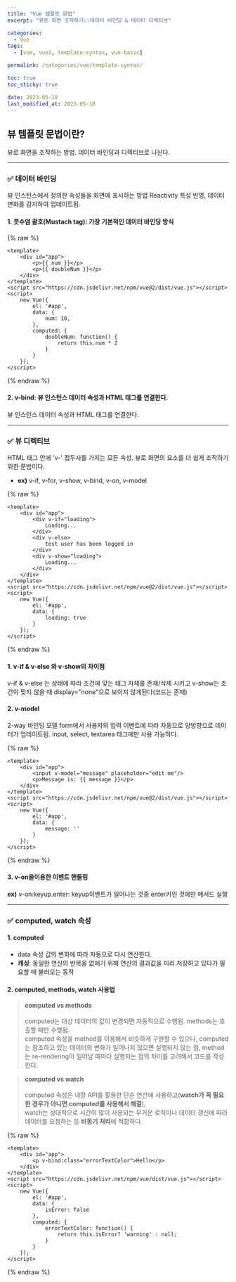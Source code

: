 ```yaml
---
title: "Vue 템플릿 문법"
excerpt: "뷰로 화면 조작하기::데이터 바인딩 & 데이터 디렉티브"

categories:
  - Vue
tags:
  - [vue, vue2, template-syntax, vue-basic]

permalink: /categories/vue/template-syntax/

toc: true
toc_sticky: true

date: 2023-05-18
last_modified_at: 2023-05-18
---
```


## 뷰 템플릿 문법이란?

뷰로 화면을 조작하는 방법. 데이터 바인딩과 디렉티브로 나뉜다.

***

### ✅ 데이터 바인딩

뷰 인스턴스에서 정의한 속성들을 화면에 표시하는 방법
Reactivity 특성 반영, 데이터 변화를 감지하여 업데이트됨.

#### 1. 콧수염 괄호(Mustach tag): 가장 기본적인 데이터 바인딩 방식

{% raw %}
```vue
<template>
    <div id="app">
        <p>{{ num }}</p>
        <p>{{ doubleNum }}</p>
    </div>
</template>
<script src="https://cdn.jsdelivr.net/npm/vue@2/dist/vue.js"></script>
<script>
    new Vue({
        el: '#app',
        data: {
            num: 10,
        },
        computed: {
            doubleNum: function() {
                return this.num * 2
            }
        }
    });
</script>
```
{% endraw %}

#### 2. v-bind: 뷰 인스턴스 데이터 속성과 HTML 태그를 연결한다.

뷰 인스턴스 데이터 속성과 HTML 태그를 연결한다.

***

### ✅ 뷰 디렉티브

HTML 태그 안에 'v-' 접두사를 가지는 모든 속성. 뷰로 화면의 요소를 더 쉽게 조작하기 위한 문법이다.

- **ex)** v-if, v-for, v-show, v-bind, v-on, v-model

{% raw %}
```vue
<template>
    <div id="app">
        <div v-if="loading">
            Loading...
        </div>
        <div v-else>
            test user has been logged in
        </div>
        <div v-show="loading">
            Loading...
        </div>
    </div>
</template>
<script src="https://cdn.jsdelivr.net/npm/vue@2/dist/vue.js"></script>
<script>
    new Vue({
        el: '#app',
        data: {
            loading: true
        }
    });
</script>
```
{% endraw %}

#### 1. v-if & v-else 와 v-show의 차이점

v-if & v-else 는 상태에 따라 조건에 맞는 태그 자체를 존재/삭제 시키고
v-show는 조건이 맞지 않을 때 display="none"으로 보이지 않게된다(코드는 존재)

#### 2. v-model

2-way 바인딩 모델
form에서 사용자의 입력 이벤트에 따라 자동으로 양방향으로 데이터가 업데이트됨.
input, select, textarea 태그에만 사용 가능하다.

{% raw %}
```vue
<template>
    <div id="app">
        <input v-model="message" placeholder="edit me"/>
        <p>Message is: {{ message }}</p>
    </div>
</template>
<script src="https://cdn.jsdelivr.net/npm/vue@2/dist/vue.js"></script>
<script>
    new Vue({
        el: '#app',
        data: {
            message: ''
        }
    });
</script>
```
{% endraw %}

#### 3. v-on을이용한 이벤트 핸들링

**ex)** v-on:keyup.enter: keyup이벤트가 일어나는 것중 enter키인 것에만 메서드 실행

***

### ✅ computed, watch 속성

#### 1. computed

- data 속성 값의 변화에 따라 자동으로 다시 연산한다.
- **캐싱**: 동일한 연산의 반복을 없애기 위해 연산의 결과값을 미리 저장하고 있다가 필요할 때 불러오는 동작

#### 2. computed, methods, watch 사용법

> **computed vs methods**<br/><br/>
  computed는 대상 데이터의 값이 변경되면 자동적으로 수행됨. methods는 호출할 때만 수행됨.<br/>
  computed 속성을 method를 이용해서 비슷하게 구현할 수 있으나, computed는 참조하고 있는 데이터의 변화가 일어나지 않으면 실행되지 않는 점, method는 re-rendering이 일어날 때마다 실행되는 점의 차이를 고려해서 코드를 작성한다.

> **computed vs watch**<br/><br/>
  computed 속성은 내장 API를 활용한 단순 연산에 사용하고(**watch가 꼭 필요한 경우가 아니면 computed를 사용해서 해결**),<br/>
  watch는 상대적으로 시간이 많이 사용되는 무거운 로직이나 데이터 갱신에 따라 데이터를 요청하는 등 **비동기 처리**에 적합하다.

{% raw %}
```vue
<template>
    <div id="app">
        <p v-bind:class="errorTextColor">Hello</p>
    </div>
</template>
<script src="https://cdn.jsdelivr.net/npm/vue/dist/vue.js"></script>
<script>
    new Vue({
        el: '#app',
        data: {
            isError: false
        },
        computed: {
            errorTextColor: function() {
                return this.isError? 'warning' : null;
            }
        }
    });
</script>
```
{% endraw %}
